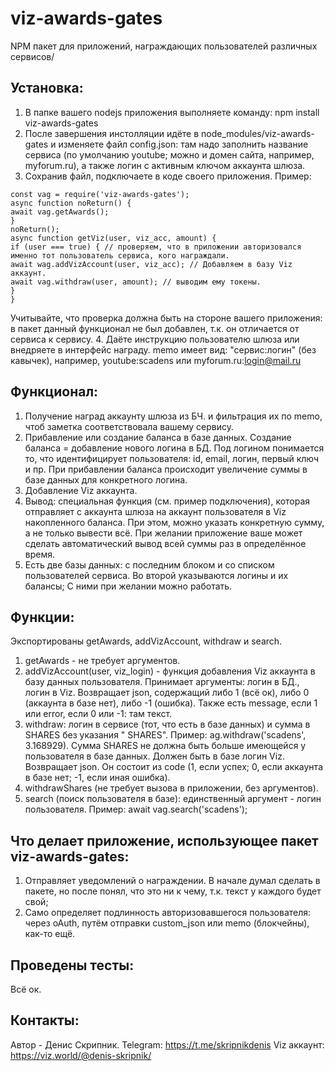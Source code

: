 # viz-awards-gates
NPM пакет для приложений, награждающих пользователей различных сервисов/
## Установка:
1. В папке вашего nodejs приложения выполняете команду:
npm install viz-awards-gates
2. После завершения инстолляции идёте в node_modules/viz-awards-gates и изменяете файл config.json: там надо заполнить название сервиса (по умолчанию youtube; можно и домен сайта, например, myforum.ru), а также логин с активным ключом аккаунта шлюза.
3. Сохранив файл, подключаете в коде своего приложения. Пример:
```
const vag = require('viz-awards-gates');
async function noReturn() {
await vag.getAwards();
}
noReturn();
async function getViz(user, viz_acc, amount) {
if (user === true) { // проверяем, что в приложении авторизовался именно тот пользователь сервиса, кого награждали.
await wag.addVizAccount(user, viz_acc); // Добавляем в базу Viz аккаунт.
await vag.withdraw(user, amount); // выводим ему токены.
}
}
```
Учитывайте, что проверка должна быть на стороне вашего приложения: в пакет данный функционал не был добавлен, т.к. он отличается от сервиса к сервису.
4. Даёте инструкцию пользователю шлюза или внедряете в интерфейс награду. memo имеет вид: "сервис:логин" (без кавычек), например, youtube:scadens или myforum.ru:login@mail.ru

## Функционал:
1. Получение наград аккаунту шлюза из БЧ. и фильтрация их по memo, чтоб заметка соответствовала вашему сервису.
2. Прибавление или создание баланса в базе данных. Создание баланса = добавление нового логина в БД.
Под логином понимается то, что идентифицирует пользователя: id, email, логин, первый ключ и пр.
При прибавлении баланса происходит увеличение суммы в базе данных для конкретного логина.
3. Добавление Viz аккаунта.
4. Вывод: специальная функция (см. пример подключения), которая отправляет с аккаунта шлюза на аккаунт пользователя в Viz накопленного баланса. При этом, можно указать конкретную сумму, а не только вывести всё. 
При желании приложение ваше может сделать автоматический вывод всей суммы раз в определённое время.
5. Есть две базы данных: с последним блоком и со списком пользователей сервиса. Во второй указываются логины и их балансы;
С ними при желании можно работать.

## Функции:
Экспортированы getAwards, addVizAccount, withdraw и search.
1. getAwards - не требует аргументов.
2. addVizAccount(user, viz_login) - функция добавления Viz аккаунта в базу данных пользователя. Принимает аргументы: логин в БД., логин в Viz.
Возвращает json, содержащий либо 1 (всё ок), либо 0 (аккаунта в базе нет), либо -1 (ошибка). Также есть message, если 1 или error, если 0 или -1: там текст.
3. withdraw: логин в сервисе (тот, что есть в базе данных) и сумма в SHARES без указания " SHARES".
Пример: 
ag.withdraw('scadens', 3.168929).
Сумма SHARES не должна быть больше имеющейся у пользователя в базе данных.
Должен быть в базе логин Viz.
Возвращает json. Он состоит из code (1, если успех; 0, если аккаунта в базе нет; -1, если иная ошибка).
4. withdrawShares (не требует вызова в приложении, без аргументов).
5. search (поиск пользователя в базе): единственный аргумент - логин пользователя.
Пример:
await vag.search('scadens');

## Что делает приложение, использующее пакет viz-awards-gates:
1. Отправляет уведомлений о награждении. В начале думал сделать в пакете, но после понял, что это ни к чему, т.к. текст у каждого будет свой;
2. Само определяет подлинность авторизовавшегося пользователя: через oAuth, путём отправки custom_json или memo (блокчейны), как-то ещё.

## Проведены тесты:
Всё ок.

## Контакты:
Автор - Денис Скрипник.
Telegram: https://t.me/skripnikdenis
Viz аккаунт: https://viz.world/@denis-skripnik/